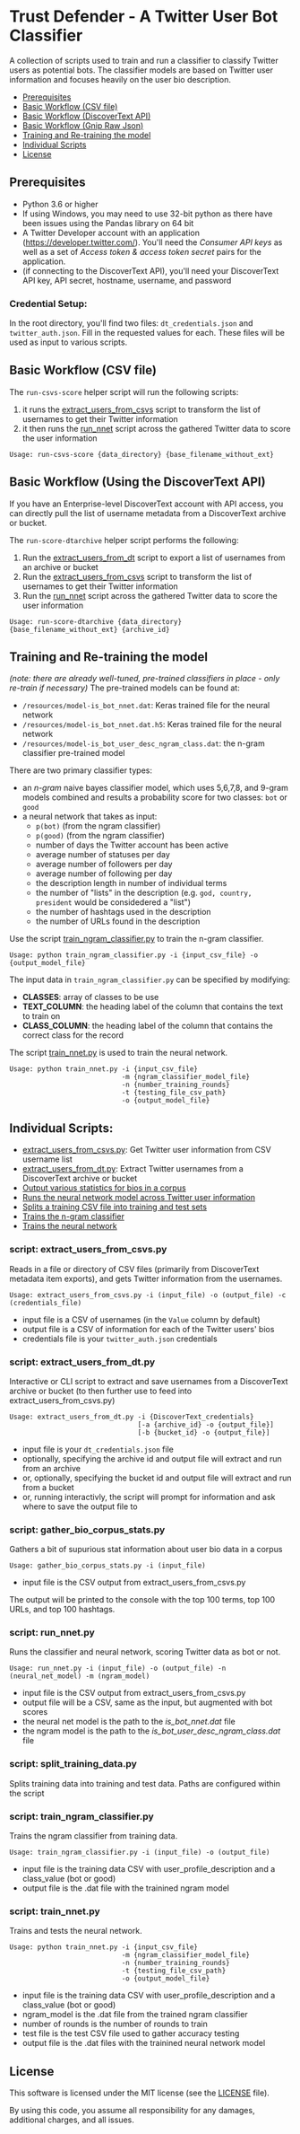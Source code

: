 # Trust Defender - A Twitter User Bot Classifier

A collection of scripts used to train and run a classifier to classify Twitter users as potential bots.
The classifier models are based on Twitter user information and focuses heavily on the user bio description.

-   [Prerequisites](#Prerequisites)
-   [Basic Workflow (CSV file)](#Basic-Workflow-CSV-file)
-   [Basic Workflow (DiscoverText API)](#Basic-Workflow-DiscoverText-API)
-   [Basic Workflow (Gnip Raw Json)](#Basic-Workflow-Gnip-Raw-Json)
-   [Training and Re-training the model](#Training-and-Re-training-the-model)
-   [Individual Scripts](#Individual-Scripts)
-   [License](#License)

## Prerequisites

-   Python 3.6 or higher
-   If using Windows, you may need to use 32-bit python as there have been issues using the Pandas library on 64 bit
-   A Twitter Developer account with an application (https://developer.twitter.com/). You'll need the _Consumer API keys_ as well as a set of _Access token & access token secret_ pairs for the application.
-   (if connecting to the DiscoverText API), you'll need your DiscoverText API key, API secret, hostname, username, and password

### Credential Setup:

In the root directory, you'll find two files: `dt_credentials.json` and `twitter_auth.json`. Fill in the requested values for each. These files will be used as input to various scripts.

## Basic Workflow (CSV file)

The `run-csvs-score` helper script will run the following scripts:

1. it runs the [extract_users_from_csvs](#script-extract_users_from_csvs-py) script to transform the list of usernames to get their Twitter information
2. it then runs the [run_nnet](#script-run_nnet-py) script across the gathered Twitter data to score the user information

```
Usage: run-csvs-score {data_directory} {base_filename_without_ext}
```

## Basic Workflow (Using the DiscoverText API)

If you have an Enterprise-level DiscoverText account with API access, you can directly pull the list of username metadata
from a DiscoverText archive or bucket.

The `run-score-dtarchive` helper script performs the following:

1. Run the [extract_users_from_dt](#script-extract_users_from_dt-py) script to export a list of usernames from an archive or bucket
2. Run the [extract_users_from_csvs](#script-extract_users_from_csvs-py) script to transform the list of usernames to get their Twitter information
3. Run the [run_nnet](#script-run_nnet-py) script across the gathered Twitter data to score the user information

```
Usage: run-score-dtarchive {data_directory} {base_filename_without_ext} {archive_id}
```

## Training and Re-training the model

_(note: there are already well-tuned, pre-trained classifiers in place - only re-train if necessary)_
The pre-trained models can be found at:

-   `/resources/model-is_bot_nnet.dat`: Keras trained file for the neural network
-   `/resources/model-is_bot_nnet.dat.h5`: Keras trained file for the neural network
-   `/resources/model-is_bot_user_desc_ngram_class.dat`: the n-gram classifier pre-trained model

There are two primary classifier types:

-   an _n-gram_ naive bayes classifier model, which uses 5,6,7,8, and 9-gram models combined and results a probability score for two classes: `bot` or `good`
-   a neural network that takes as input:
    -   `p(bot)` (from the ngram classifier)
    -   `p(good)` (from the ngram classifier)
    -   number of days the Twitter account has been active
    -   average number of statuses per day
    -   average number of followers per day
    -   average number of following per day
    -   the description length in number of individual terms
    -   the number of "lists" in the description (e.g. `god, country, president` would be considedered a "list")
    -   the number of hashtags used in the description
    -   the number of URLs found in the description

Use the script [train_ngram_classifier.py](#script-train_ngram_classifier-py) to train the n-gram classifier.

```
Usage: python train_ngram_classifier.py -i {input_csv_file} -o {output_model_file}
```

The input data in `train_ngram_classifier.py` can be specified by modifying:

-   **CLASSES**: array of classes to be use
-   **TEXT_COLUMN**: the heading label of the column that contains the text to train on
-   **CLASS_COLUMN**: the heading label of the column that contains the correct class for the record

The script [train_nnet.py](#script-train_nnet-py) is used to train the neural network.

```
Usage: python train_nnet.py -i {input_csv_file}
                            -m {ngram_classifier_model_file}
                            -n {number_training_rounds}
                            -t {testing_file_csv_path}
                            -o {output_model_file}
```

## Individual Scripts:

-   [extract_users_from_csvs.py](#script-extract_users_from_csvs-py): Get Twitter user information from CSV username list
-   [extract_users_from_dt.py](#script-extract_users_from_dt-py): Extract Twitter usernames from a DiscoverText archive or bucket
-   [Output various statistics for bios in a corpus](#script-gather_bio_corpus_stats-py)
-   [Runs the neural network model across Twitter user information](#script-run_nnet-py)
-   [Splits a training CSV file into training and test sets](#script-split_training_data-py)
-   [Trains the n-gram classifier](#script-train_ngram_classifier-py)
-   [Trains the neural network](#script-train_nnet-py)

### script: extract_users_from_csvs.py

Reads in a file or directory of CSV files (primarily from DiscoverText metadata item exports), and gets Twitter information from the usernames.

```
Usage: extract_users_from_csvs.py -i (input_file) -o (output_file) -c (credentials_file)
```

-   input file is a CSV of usernames (in the `Value` column by default)
-   output file is a CSV of information for each of the Twitter users' bios
-   credentials file is your `twitter_auth.json` credentials

### script: extract_users_from_dt.py

Interactive or CLI script to extract and save usernames from a DiscoverText archive or bucket (to then further use to feed into extract_users_from_csvs.py)

```
Usage: extract_users_from_dt.py -i {DiscoverText_credentials}
                                [-a {archive_id} -o {output_file}]
                                [-b {bucket_id} -o {output_file}]
```

-   input file is your `dt_credentials.json` file
-   optionally, specifying the archive id and output file will extract and run from an archive
-   or, optionally, specifying the bucket id and output file will extract and run from a bucket
-   or, running interactivly, the script will prompt for information and ask where to save the output file to

### script: gather_bio_corpus_stats.py

Gathers a bit of supurious stat information about user bio data in a corpus

```
Usage: gather_bio_corpus_stats.py -i (input_file)
```

-   input file is the CSV output from extract_users_from_csvs.py

The output will be printed to the console with the top 100 terms, top 100 URLs, and top 100 hashtags.

### script: run_nnet.py

Runs the classifier and neural network, scoring Twitter data as bot or not.

```
Usage: run_nnet.py -i (input_file) -o (output_file) -n (neural_net_model) -m (ngram_model)
```

-   input file is the CSV output from extract_users_from_csvs.py
-   output file will be a CSV, same as the input, but augmented with bot scores
-   the neural net model is the path to the _is_bot_nnet.dat_ file
-   the ngram model is the path to the _is_bot_user_desc_ngram_class.dat_ file

### script: split_training_data.py

Splits training data into training and test data. Paths are configured within the script

### script: train_ngram_classifier.py

Trains the ngram classifier from training data.

```
Usage: train_ngram_classifier.py -i (input_file) -o (output_file)
```

-   input file is the training data CSV with user_profile_description and a class_value (bot or good)
-   output file is the .dat file with the trainined ngram model

### script: train_nnet.py

Trains and tests the neural network.

```
Usage: python train_nnet.py -i {input_csv_file}
                            -m {ngram_classifier_model_file}
                            -n {number_training_rounds}
                            -t {testing_file_csv_path}
                            -o {output_model_file}
```

-   input file is the training data CSV with user_profile_description and a class_value (bot or good)
-   ngram_model is the .dat file from the trained ngram classifier
-   number of rounds is the number of rounds to train
-   test file is the test CSV file used to gather accuracy testing
-   output file is the .dat files with the trainined neural network model

## License

This software is licensed under the MIT license (see the [LICENSE](./LICENSE) file).

By using this code, you assume all responsibility for any damages, additional charges, and all issues.
